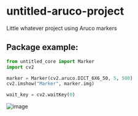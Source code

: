 # untitled-aruco-project
Little whatever project using Aruco markers

## Package example:
```python
from untitled_core import Marker
import cv2

marker = Marker(cv2.aruco.DICT_6X6_50, 5, 500)
cv2.imshow("Marker", marker.img)

wait_key = cv2.waitKey(0)
```

![image](https://github.com/user-attachments/assets/a75ecc27-0325-4774-b62d-9e8ec740786a)
